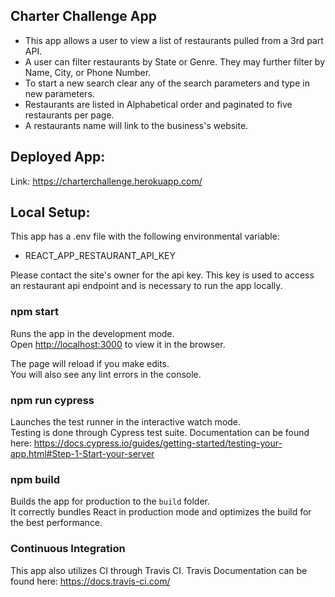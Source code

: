 ## Charter Challenge App
* This app allows a user to view a list of restaurants pulled from a 3rd part API. 
* A user can filter restaurants by State or Genre. They may further filter by Name, City, or Phone Number.
* To start a new search clear any of the search parameters and type in new parameters. 
* Restaurants are listed in Alphabetical order and paginated to five restaurants per page. 
* A restaurants name will link to the business's website.

## Deployed App: 
Link: https://charterchallenge.herokuapp.com/

## Local Setup:

This app has a .env file with the following environmental variable:
- REACT_APP_RESTAURANT_API_KEY 

Please contact the site's owner for the api key. This key is used to access
an restaurant api endpoint and is necessary to run the app locally. 

### npm start

Runs the app in the development mode.<br />
Open [http://localhost:3000](http://localhost:3000) to view it in the browser.

The page will reload if you make edits.<br />
You will also see any lint errors in the console.

### npm run cypress

Launches the test runner in the interactive watch mode.<br />
Testing is done through Cypress test suite. Documentation can be found here: https://docs.cypress.io/guides/getting-started/testing-your-app.html#Step-1-Start-your-server

### npm build

Builds the app for production to the `build` folder.<br />
It correctly bundles React in production mode and optimizes the build for the best performance.

### Continuous Integration

This app also utilizes CI through Travis CI. Travis Documentation can be found here: https://docs.travis-ci.com/


